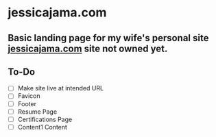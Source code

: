 # jessicajama.com

## Basic landing page for my wife's personal site [jessicajama.com](https://www.jessicajama.com) site not owned yet.

## To-Do

-   [ ] Make site live at intended URL
-   [ ] Favicon
-   [ ] Footer
-   [ ] Resume Page
-   [ ] Certifications Page
-   [ ] Content1 Content
